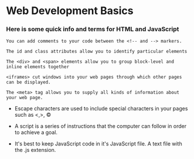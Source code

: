 # Web Development Basics

### Here is some quick info and terms for HTML and JavaScript

```
You can add comments to your code between the <!-- and --> markers.
```

```
The id and class attributes allow you to identify particular elements
```

```
The <div> and <span> elements allow you to group block-level and inline elements together
```

```
<iframes> cut windows into your web pages through which other pages can be displayed.
```

```
The <meta> tag allows you to supply all kinds of information about your web page.
```

- Escape characters are used to include special characters in your pages such as <,>, &copy;

- A script is a series of instructions that the computer can follow in order to achieve a goal.

- It's best to keep JavaScript code in it's JavaScript file. A text file with the .js extension.